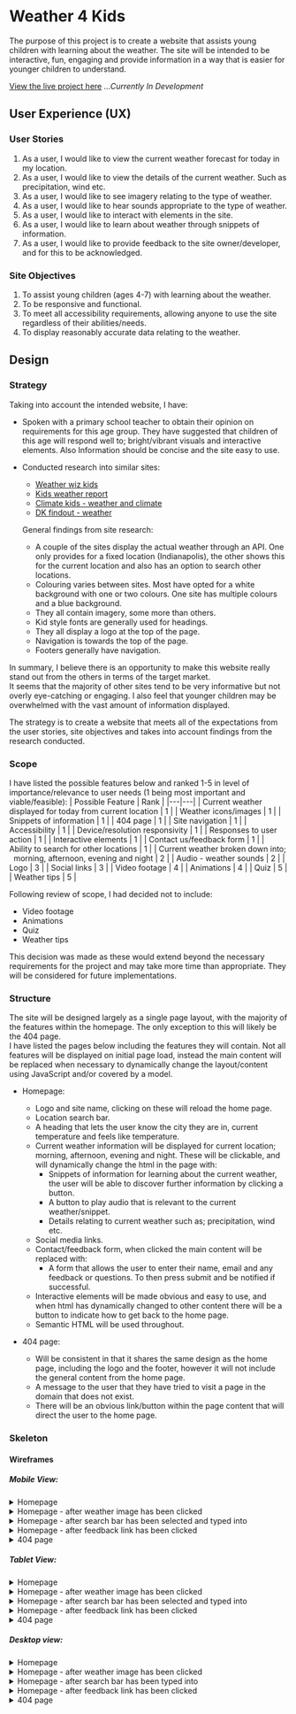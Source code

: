 # Weather 4 Kids
The purpose of this project is to create a website that assists young children with learning about the weather. The site will be intended to be interactive, fun, engaging and provide information in a way that is easier for younger children to understand.

[View the live project here](https://dalefielding.github.io/weather4kids/) <em> ...Currently In Development</em>

## User Experience (UX)

### User Stories 
1. As a user, I would like to view the current weather forecast for today in my location.
2. As a user, I would like to view the details of the current weather. Such as precipitation, wind etc.
3. As a user, I would like to see imagery relating to the type of weather.
4. As a user, I would like to hear sounds appropriate to the type of weather.
4. As a user, I would like to interact with elements in the site.
5. As a user, I would like to learn about weather through snippets of information.
6. As a user, I would like to provide feedback to the site owner/developer, and for this to be acknowledged.

### Site Objectives
1. To assist young children (ages 4-7) with learning about the weather.
2. To be responsive and functional.
3. To meet all accessibility requirements, allowing anyone to use the site regardless of their abilities/needs.
4. To display reasonably accurate data relating to the weather.

## Design
### Strategy
  Taking into account the intended website, I have:
  - Spoken with a primary school teacher to obtain their opinion on requirements for this age group. They have suggested that children of this age will respond well to; bright/vibrant visuals and interactive elements. Also Information should be concise and the site easy to use.<br>

  - Conducted research into similar sites:
    - [Weather wiz kids](https://www.weatherwizkids.com/) 
    - [Kids weather report](https://kidsweatherreport.com/report/bristol/c) 
    - [Climate kids - weather and climate ](https://climatekids.nasa.gov/) 
    - [DK findout - weather](https://www.dkfindout.com/uk/earth/weather/)<br>
   
    General findings from site research:
    - A couple of the sites display the actual weather through an API. One only provides for a fixed location (Indianapolis), the other shows this for the current location and also has an option to search other locations.
    - Colouring varies between sites. Most have opted for a white background with one or two colours. One site has multiple colours and a blue background.
    - They all contain imagery, some more than others.
    - Kid style fonts are generally used for headings.
    - They all display a logo at the top of the page. 
    - Navigation is towards the top of the page.
    - Footers generally have navigation.
 
  In summary, I believe there is an opportunity to make this website really stand out from the others in terms of the target market.<br>It seems that the majority of other sites tend to be very informative but not overly eye-catching or engaging. I also feel that younger children may be overwhelmed with the vast amount of information displayed. <br>
    
  The strategy is to create a website that meets all of the expectations from the user stories, site objectives and takes into account findings from the research conducted. 

### Scope
  I have listed the possible features below and ranked 1-5 in level of importance/relevance to user needs (1 being most important and viable/feasible):
  | Possible Feature | Rank |
  |---|---|
  | Current weather displayed for today from current location | 1 |
  | Weather icons/images | 1 |
  | Snippets of information | 1 |
  | 404 page | 1 |
  | Site navigation | 1 |
  | Accessibility | 1 |
  | Device/resolution responsivity | 1 |
  | Responses to user action | 1 |
  | Interactive elements | 1 |
  | Contact us/feedback form | 1 |
  | Ability to search for other locations | 1 |
  | Current weather broken down into;<br> &nbsp; morning, afternoon, evening and night | 2 |
  | Audio - weather sounds  | 2 |
  | Logo | 3 |
  | Social links | 3 |
  | Video footage | 4 |
  | Animations | 4 |
  | Quiz | 5 |
  | Weather tips | 5 |

  Following review of scope, I had decided not to include:
  - Video footage 
  - Animations 
  - Quiz
  - Weather tips

  This decision was made as these would extend beyond the necessary requirements for the project and may take more time than appropriate. They will be considered for future implementations.

### Structure 

The site will be designed largely as a single page layout, with the majority of the features within the homepage. The only exception to this will likely be the 404 page.<br> I have listed the pages below including the features they will contain. Not all features will be displayed on initial page load, instead the main content will be replaced when necessary to dynamically change the layout/content using JavaScript and/or covered by a model.

* Homepage:
  * Logo and site name, clicking on these will reload the home page.
  * Location search bar.
  * A heading that lets the user know the city they are in, current temperature and feels like temperature.
  * Current weather information will be displayed for current location; morning, afternoon, evening and night. These will be clickable, and will dynamically change the html in the page with:
    - Snippets of information for learning about the current weather, the user will be able to discover further information by clicking a button.
    - A button to play audio that is relevant to the current weather/snippet.
    - Details relating to current weather such as; precipitation, wind etc.
  * Social media links.
  * Contact/feedback form, when clicked the main content will be replaced with:
    * A form that allows the user to enter their name, email and any feedback or questions. To then press submit and be notified if successful.
  * Interactive elements will be made obvious and easy to use, and when html has dynamically changed to other content there will be a button to indicate how to get back to the home page.
  * Semantic HTML will be used throughout.

* 404 page:
  * Will be consistent in that it shares the same design as the home page, including the logo and the footer, however it will not include the general content from the home page. 
  * A message to the user that they have tried to visit a page in the domain that does not exist.
  * There will be an obvious link/button within the page content that will direct the user to the home page.

### Skeleton
#### Wireframes

##### Mobile View:
  <details><summary>Homepage</summary>
    <img src="docs/wireframes/mobile-view-homepage.png">
  </details>
  <details><summary>Homepage - after weather image has been clicked</summary>
    <img src="docs/wireframes/mobile-view-homepage-after-image-clicked.png">
  </details>
  <details><summary>Homepage - after search bar has been selected and typed into</summary>
    <img src="docs/wireframes/mobile-view-homepage-after-search-icon-clicked.png">
  </details>
  <details><summary>Homepage - after feedback link has been clicked</summary>
    <img src="docs/wireframes/mobile-view-homepage-after-feedback-link-clicked.png">
  </details>
  <details><summary>404 page</summary>
    <img src="docs/wireframes/mobile-view-404.png">
  </details>

##### Tablet View:
  <details><summary>Homepage</summary>
    <img src="docs/wireframes/tablet-view-homepage.png">
  </details>
  <details><summary>Homepage - after weather image has been clicked</summary>
    <img src="docs/wireframes/tablet-view-homepage-after-image-clicked.png">
  </details>
  <details><summary>Homepage - after search bar has been selected and typed into</summary>
    <img src="docs/wireframes/tablet-view-homepage-after-search-icon-clicked.png">
  </details>
  <details><summary>Homepage - after feedback link has been clicked</summary>
    <img src="docs/wireframes/tablet-view-homepage-after-feedback-link-clicked.png">
  </details>
  <details><summary>404 page</summary>
    <img src="docs/wireframes/tablet-view-404.png">
  </details>

##### Desktop view:
  <details><summary>Homepage</summary>
    <img src="docs/wireframes/desktop-view-homepage.png">
  </details>
  <details><summary>Homepage - after weather image has been clicked</summary>
    <img src="docs/wireframes/desktop-view-homepage-after-image-clicked.png">
  </details>
  <details><summary>Homepage - after search bar has been typed into</summary>
    <img src="docs/wireframes/desktop-view-homepage-after-searchbar-clicked-and-typed.png">
  </details>
  <details><summary>Homepage - after feedback link has been clicked</summary>
    <img src="docs/wireframes/desktop-view-homepage-after-feedback-link-clicked.png">
  </details>
  <details><summary>404 page</summary>
    <img src="docs/wireframes/desktop-view-404.png">
  </details>
